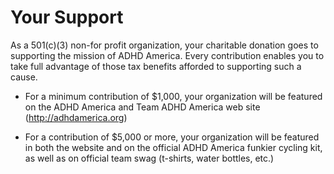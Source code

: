# Your Support 

As a 501(c)(3) non-for profit organization, your charitable donation goes to supporting the mission of ADHD America. Every contribution enables you to take full advantage of those tax benefits afforded to supporting such a cause. 

- For a minimum contribution of $1,000, your organization will be featured on the ADHD America and Team ADHD America web site (http://adhdamerica.org) 

- For a contribution of $5,000 or more, your organization will be featured in both the website and on the official ADHD America funkier cycling kit, as well as on official team swag (t-shirts, water bottles, etc.)